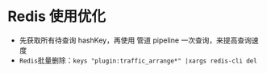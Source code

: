 # Redis 使用优化

- 先获取所有待查询 hashKey，再使用 管道 pipeline 一次查询，来提高查询速度 
- `Redis`批量删除：`keys "plugin:traffic_arrange*" |xargs redis-cli del `